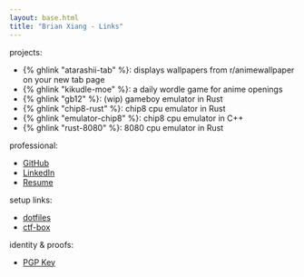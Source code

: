 ```yaml
---
layout: base.html
title: "Brian Xiang - Links"
---
```


projects:

- {% ghlink "atarashii-tab" %}: displays wallpapers from r/animewallpaper on your new tab page
- {% ghlink "kikudle-moe" %}: a daily wordle game for anime openings
- {% ghlink "gb12" %}: (wip) gameboy emulator in Rust
- {% ghlink "chip8-rust" %}: chip8 cpu emulator in Rust
- {% ghlink "emulator-chip8" %}: chip8 cpu emulator in C++
- {% ghlink "rust-8080" %}: 8080 cpu emulator in Rust

professional:

- [GitHub](https://github.com/cf12)
- [LinkedIn](https://www.linkedin.com/in/cf12/)
- [Resume](https://cf12.github.io/resume/resume.pdf)

setup links:

- [dotfiles](https://github.com/cf12/dotfiles)
- [ctf-box](https://github.com/cf12/ctf-box)

identity & proofs:

- [PGP Key](https://keys.openpgp.org/vks/v1/by-fingerprint/A21D40A7EDE2BECE546989CA1E35A4D23235C87D)
